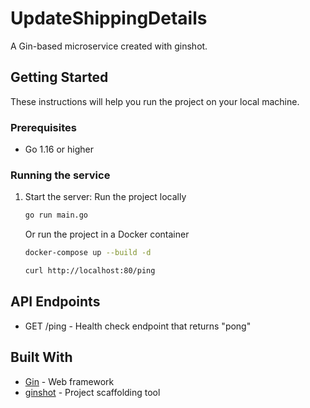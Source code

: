 # UpdateShippingDetails

A Gin-based microservice created with ginshot.

## Getting Started

These instructions will help you run the project on your local machine.

### Prerequisites

- Go 1.16 or higher

### Running the service

1. Start the server:
	Run the project locally
	```bash
	go run main.go
	```
	Or run the project in a Docker container
	```bash
	docker-compose up --build -d
	```
	```bash
	curl http://localhost:80/ping
	```

## API Endpoints

- GET /ping - Health check endpoint that returns "pong"

## Built With

- [Gin](https://github.com/gin-gonic/gin) - Web framework
- [ginshot](https://github.com/yourusername/ginshot) - Project scaffolding tool
	
	